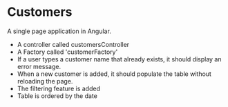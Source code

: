 # Customers
A single page application in Angular. 
- A controller called customersController
- A Factory called 'customerFactory'
- If a user types a customer name that already exists, it should display an error message.
- When a new customer is added, it should populate the table without reloading the page.
- The filtering feature is added
- Table is ordered by the date 

 
